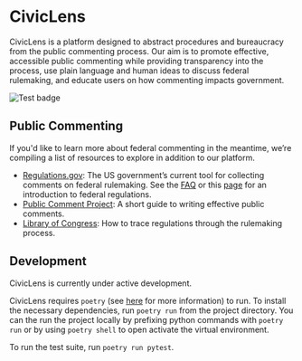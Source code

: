 # CivicLens

CivicLens is a platform designed to abstract procedures and bureaucracy from the public commenting process. Our aim is to promote effective, accessible public commenting while providing transparency into the process, use plain language and human ideas to discuss federal rulemaking, and educate users on how commenting impacts government.

![Test badge](https://github.com/uchicago-capp-30320/CivicLens/actions/workflows/lint-test.yml/badge.svg)

## Public Commenting

If you'd like to learn more about federal commenting in the meantime, we’re compiling a list of resources to explore in addition to our platform.
- [Regulations.gov](https://www.regulations.gov/): The US government’s current tool for collecting comments on federal rulemaking. See the [FAQ](https://www.regulations.gov/faq) or this [page](https://www.regulations.gov/learn) for an introduction to federal regulations.
- [Public Comment Project](https://publiccommentproject.org/how-to): A short guide to writing effective public comments.
- [Library of Congress](https://guides.loc.gov/trace-federal-regulations/docket-information): How to trace regulations through the rulemaking process.


## Development  

CivicLens is currently under active development. 

CivicLens requires `poetry` (see [here](https://python-poetry.org/) for more information) to run. To install the necessary dependencies, run `poetry run` from the project directory. You can the run the project locally by prefixing python commands with `poetry run` or by using `poetry shell` to open activate the virtual environment. 

To run the test suite, run `poetry run pytest`. 